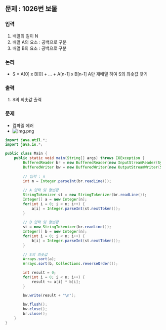 ## 문제 : 1026번 보물

### 입력
1. 배열의 길이 N
2. 배열 A의 요소 : 공백으로 구분
3. 배열 B의 요소 : 공백으로 구분

### 논리
- S = A[0] x B[0] + ... + A[n-1] x B[n-1]
A만 재배열 하여 S의 최솟값 찾기

### 출력
1. S의 최솟값 출력

### 문제 
- 컴파일 에러 
- ![img.png](img.png)

```java
import java.util.*;
import java.io.*; 

public class Main {
    public static void main(String[] args) throws IOException {
        BufferedReader br = new BufferedReader(new InputStreamReader(System.in));
        BufferedWriter bw = new BufferedWriter(new OutputStreamWriter(System.out));
        
        // 입력 : n 
        int n = Integer.parseInt(br.readLine());
        
        // A 입력 및 형변환 
        StringTokenizer st = new StringTokenizer(br.readLine());
        Integer[] a = new Integer[n]; 
        for(int i = 0; i < n; i++) {
            a[i] = Integer.parseInt(st.nextToken());
        }
        
        // B 입력 및 형변환
        st = new StringTokenizer(br.readLine());
        Integer[] b = new Integer[n];
        for(int i = 0; i < n; i++) {
            b[i] = Integer.parseInt(st.nextToken()); 
        }
        
        // S의 최솟값 
        Arrays.sort(a);
        Arrays.sort(b, Collections.reverseOrder());

        int result = 0;
        for(int i = 0; i < n; i++) {
            result += a[i] * b[i];
        }

        bw.write(result + "\n");
        
        bw.flush(); 
        bw.close();
        br.close();
    }
}

```

